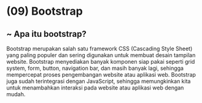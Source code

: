 # (09) Bootstrap

## ~ Apa itu bootstrap?

Bootstrap merupakan salah satu framework CSS (Cascading Style Sheet) yang paling populer dan sering digunakan untuk membuat desain tampilan website. Bootstrap menyediakan banyak komponen siap pakai seperti grid system, form, button, navigation bar, dan masih banyak lagi, sehingga mempercepat proses pengembangan website atau aplikasi web. Bootstrap juga sudah terintegrasi dengan JavaScript, sehingga memungkinkan kita untuk menambahkan interaksi pada website atau aplikasi web dengan mudah.
